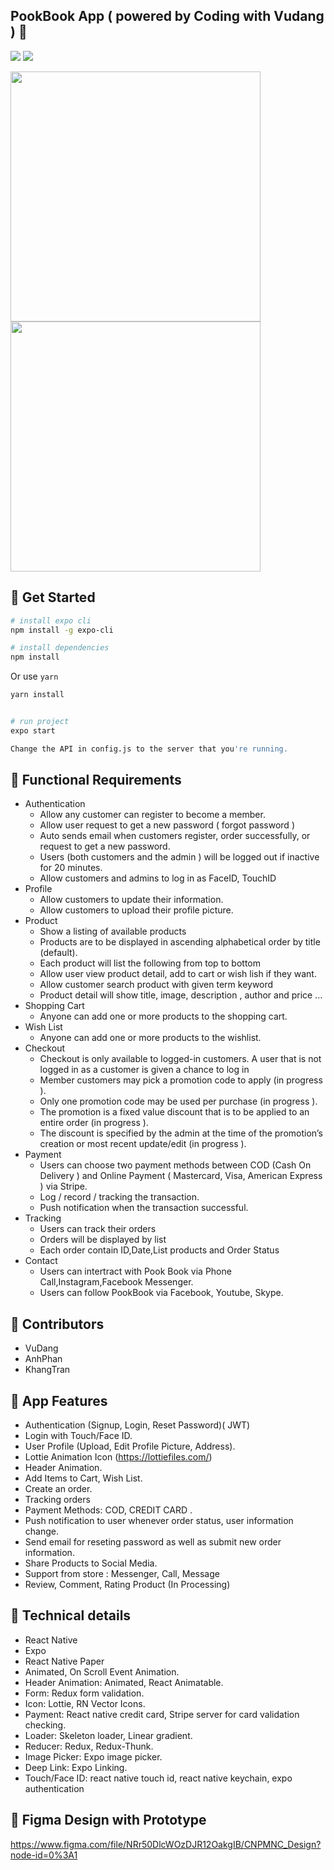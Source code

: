  
## PookBook App ( powered by Coding with Vudang ) 🚀
[![](https://img.shields.io/badge/Facebook-CodingwithVudang-blue)](https://www.facebook.com/codingwithvudang)
[![](https://img.shields.io/badge/Gmail-codingwithvudang@gmail.com-red)](mailto:codingwithvudang@gmail@gmail.com)

<div >
<img width="400px" height="400px" src="https://github.com/giavudangle/rn-bookstore/blob/master/src/assets/SplashScreen@2x.png?raw=true" >
<img width="400px" height="400px" src="https://scontent.fsgn2-1.fna.fbcdn.net/v/t1.6435-9/151284066_207254161142817_5812038792384707893_n.png?_nc_cat=105&ccb=1-3&_nc_sid=09cbfe&_nc_ohc=KAVSahpcm04AX_lEqGb&_nc_ht=scontent.fsgn2-1.fna&oh=f8f95fca5dcb99c3592f41127391cf3c&oe=609E2BB1" >
</div>





## 🚀 Get Started

```bash
# install expo cli
npm install -g expo-cli
```
``` bash
# install dependencies
npm install
```
Or use `yarn`
``` bash
yarn install
```
``` bash

# run project
expo start
```
``` bash
Change the API in config.js to the server that you're running. 
```
## 🚀 Functional Requirements

- Authentication
  - Allow any customer can register to become a member.
  - Allow user request to get a new password ( forgot password )
  - Auto sends email when customers register, order successfully, or request to get a new password.
  - Users (both customers and the admin ) will be logged out if inactive for 20 minutes. 
  - Allow customers and admins to log in as FaceID, TouchID
- Profile 
  - Allow customers to update their information.
  - Allow customers to upload their profile picture.
- Product
  - Show a listing of available products 
  - Products are to be displayed in ascending alphabetical order by title (default).
  - Each product will list the following from top to bottom
  - Allow user view product detail, add to cart or wish lish if they want.
  - Allow customer search product with given term keyword
  - Product detail will show title, image, description , author and price ...
- Shopping Cart
  - Anyone can add one or more products to the shopping cart.
- Wish List
  - Anyone can add one or more products to the wishlist.
- Checkout
  - Checkout is only available to logged-in customers. A user that is not logged in as a customer is given a chance to log in
  - Member customers may pick a promotion code to apply (in progress ).
  - Only one promotion code may be used per purchase (in progress ).
  - The promotion is a fixed value discount that is to be applied to an entire order (in progress ).
  - The discount is specified by the admin at the time of the promotion’s creation or most recent update/edit (in progress ).
- Payment
  - Users can choose two payment methods between COD (Cash On Delivery ) and Online Payment ( Mastercard, Visa, American Express ) via Stripe.
  - Log / record / tracking the transaction.
  - Push notification when the transaction successful.
- Tracking
  - Users can track their orders
  - Orders will be displayed by list
  - Each order contain ID,Date,List products and Order Status
- Contact
  - Users can intertract with Pook Book via Phone Call,Instagram,Facebook Messenger.
  - Users can follow PookBook via Facebook, Youtube, Skype.



## 🚀 Contributors
- VuDang
- AnhPhan
- KhangTran

## 🚀 App Features
- Authentication (Signup, Login, Reset Password)( JWT)
- Login with Touch/Face ID.
- User Profile (Upload, Edit Profile Picture, Address).
- Lottie Animation Icon (https://lottiefiles.com/)
- Header Animation.
- Add Items to Cart, Wish List.
- Create an order.
- Tracking orders
- Payment Methods:  COD, CREDIT CARD .
- Push notification to user whenever order status, user information change. 
- Send email for reseting password as well as submit new order information.
- Share Products to Social Media.
- Support from store : Messenger, Call, Message
- Review, Comment, Rating Product (In Processing)


## 🚀 Technical details
- React Native
- Expo
- React Native Paper
- Animated, On Scroll Event Animation.
- Header Animation: Animated, React Animatable.
- Form: Redux form validation.
- Icon: Lottie, RN Vector Icons.
- Payment: React native credit card, Stripe server for card validation checking.
- Loader: Skeleton loader, Linear gradient.
- Reducer: Redux, Redux-Thunk. 
- Image Picker: Expo image picker.
- Deep Link: Expo Linking.
- Touch/Face ID: react native touch id, react native keychain, expo authentication 

## 🚀 Figma Design with Prototype
https://www.figma.com/file/NRr50DlcWOzDJR12OakgIB/CNPMNC_Design?node-id=0%3A1




